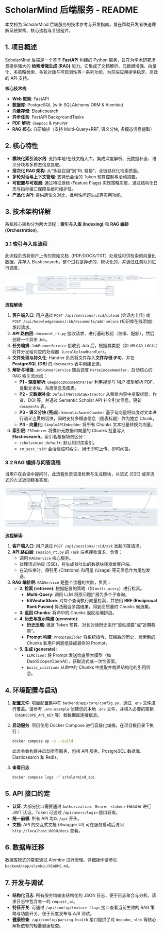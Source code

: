 # ScholarMind 后端服务 - README

本文档为 ScholarMind 后端服务的技术参考与开发指南，旨在帮助开发者快速理解系统架构、核心流程与关键组件。

## 1. 项目概述

ScholarMind 后端是一个基于 **FastAPI** 构建的 Python 服务，旨在为学术研究场景提供强大的 **检索增强生成 (RAG)** 能力。它集成了文档解析、元数据增强、向量化、多策略检索、多轮对话与可观测性等一系列功能，为前端应用提供稳定、高效的 API 支持。

**核心技术栈**:
- **Web 框架**: FastAPI
- **数据库**: PostgreSQL (with SQLAlchemy ORM & Alembic)
- **向量存储**: Elasticsearch
- **异步任务**: FastAPI BackgroundTasks
- **PDF 解析**: `deepdoc` & `PyMuPDF`
- **RAG 核心**: 自研编排（支持 Multi-Query+RRF, 语义分块, 多模态信息提取）

## 2. 核心特性

- **模块化索引流水线**: 支持本地/在线文档入库，集成深度解析、元数据补全、语义分块与多模态信息提取。
- **层次化 RAG 架构**: 从“多路召回”到“RL 精排”，全链路优化检索质量。
- **多轮对话与上下文管理**: 支持长会话的 Token 预算控制与滚动摘要。
- **可配置与可观测**: 通过特征旗标 (Feature Flags) 实现策略灰度，通过结构化日志与指标接口保障系统可维护性。
- **产品化 API**: 提供跨论文对比、批判性问题生成等实用功能。

## 3. 技术架构详解

系统核心架构分为两大流程：**索引与入库 (Indexing)** 和 **RAG 编排 (Orchestration)**。

### 3.1 索引与入库流程

此流程负责将用户上传的原始文档（PDF/DOCX/TXT）处理成可供检索的向量化数据，并存入 Elasticsearch。整个过程是异步的、模块化的，并通过任务队列进行调度。

![索引建库流程图](索引建库.svg)

**流程解读**:
1.  **客户端入口**: 用户通过 `POST /api/sessions/:sid/upload` (会话内上传) 或 `POST /api/knowledgebases/:kb/documents/add-online` (知识库在线添加) 发起请求。
2.  **API 路由层**: `document_rt.py` 接收请求，进行基础校验（权限、配额），然后创建一个异步 `Job`。
3.  **任务编排**: `JobRunnerService` 接收到 Job 后，根据其类型（如 `UPLOAD_LOCAL`）将其分发给对应的处理器（`LocalUploadHandler`）。
4.  **文件处理与持久化**: Handler 负责将文件存入**文件存储 (FS)**，并在 **PostgreSQL (DB)** 的 `documents` 表中创建记录。
5.  **解析与增强**: `JobRunnerService` 随后调度 `ParseIndexHandler`，启动核心的 RAG 索引流水线：
    *   **P1 - 深度解析**: `DeepdocDocumentParser` 利用视觉与 NLP 模型解析 PDF，提取文本块、布局信息及图表。
    *   **P2 - 元数据补全**: `DefaultMetadataExtractor` 从解析内容中提取标题、作者、DOI 等，并通过 Semantic Scholar API 补全引文信息，更新 `documents` 表。
    *   **P3 - 语义分块 (亮点)**: `SemanticAwareChunker` 基于句向量相似度对文本进行语义连贯的切块，同时支持多模态信息（图表标题）作为独立 Chunk。
    *   **P4 - 向量化**: `SimpleAPIEmbedder` 将所有 Chunks 文本批量转换为向量。
6.  **索引层**: `ESIndexer` 将携带元数据和向量的 Chunks 批量写入 **Elasticsearch**。索引名根据场景区分：
    *   `scholarmind_default`: 默认知识库索引。
    *   `sm_sess_:sid`: 会话级临时索引，用于即时上传、即时问答。

### 3.2 RAG 编排与问答流程

当用户在会话中提问时，此流程负责调度检索与生成模块，以流式 (SSE) 或非流式的方式返回精准答案。

![RAG编排流程图](RAG编排.svg)

**流程解读**:
1.  **客户端入口**: 用户通过 `POST /api/sessions/:sid/ask` 发起问答请求。
2.  **API 路由层**: `session_rt.py` 的 `/ask` 端点接收请求，负责：
    *   调用 `RAGService` 核心服务。
    *   处理流式响应 (SSE)，将生成器吐出的数据块转发给客户端。
    *   在流结束时，将引用 (Citations) 和用量 (Usage) 等元信息作为尾包发送。
3.  **RAG 编排层**: `RAGService` 是整个流程的大脑，负责：
    *   **2. 检索 (retrieve)**: 根据配置的策略（如 `multi_query`）进行检索。
        *   **Multi-Query**: 调用 LLM 将原问题扩展为多个子查询。
        *   **ESVectorStore**: 对每个查询执行向量检索，并使用 **RRF (Reciprocal Rank Fusion)** 算法融合多路结果，得到高质量的 Chunks 候选集。
    *   **3. 返回 Chunks**: 将命中的 Chunks 返回给编排层。
    *   **4. 历史与提示构建 (generate)**:
        *   **历史压缩**: 根据 Token 预算，对长对话历史进行“滚动摘要”或“近期裁剪”。
        *   **Prompt 构建**: `PromptBuilder` 将系统指令、压缩后的历史、检索到的 Chunks 和用户问题组装成最终的 Prompt。
    *   **5. 生成 (generate)**:
        *   `LLMClient` 将 Prompt 发送给底层大模型（如 DashScope/OpenAI），获取流式或一次性答案。
        *   `build_citations` 从命中的 Chunks 中提取并构建结构化的引用信息。

## 4. 环境配置与启动

1.  **配置文件**: 项目配置集中在 `backend/app/core/config.py`，通过 `.env` 文件进行覆盖。请参考 `.env.example` 创建您的本地 `.env` 文件，并填入必要的密钥（`DASHSCOPE_API_KEY` 等）和数据库连接信息。

2.  **启动服务**: 项目使用 Docker Compose 进行容器化编排。在项目根目录下执行：
    ```bash
    docker compose up -d --build
    ```
    此命令会构建并启动所有服务，包括 API 服务、PostgreSQL 数据库、Elasticsearch 和 Redis。

3.  **查看日志**:
    ```bash
    docker compose logs -f scholarmind_api
    ```

## 5. API 接口约定

- **认证**: 大部分接口需要通过 `Authorization: Bearer <token>` Header 进行 JWT 认证。Token 可通过 `/api/users/login` 接口获取。
- **统一前缀**: 所有 API 均以 `/api` 开头。
- **文档**: API 的交互式文档 (Swagger UI) 可在服务启动后访问 `http://localhost:8000/docs` 查看。

## 6. 数据库迁移

数据库模式的变更通过 Alembic 进行管理。详细操作请参见 `backend/app/alembic/README.md`。

## 7. 开发与调试

- **结构化日志**: 所有服务均输出结构化的 JSON 日志，便于日志聚合与分析。请求日志中包含唯一的 `request_id`。
- **特征开关**: 可通过 `/api/config/feature-flags` 接口查看当前生效的 RAG 策略与功能开关，便于灰度发布与 A/B 测试。
- **健康检查**: `/api/config/parsing-health` 接口提供了对 `deepdoc`, `nltk` 等核心解析依赖的轻量健康检查。
